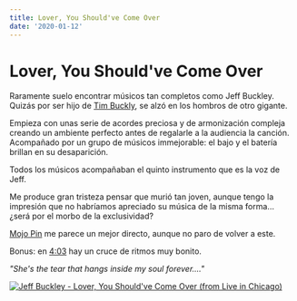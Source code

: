 ```yaml
---
title: Lover, You Should've Come Over
date: '2020-01-12'
---
```


# Lover, You Should've Come Over

Raramente suelo encontrar músicos tan completos como Jeff Buckley. Quizás por ser hijo de [Tim Buckly](https://en.wikipedia.org/wiki/Tim_Buckley), se alzó en los hombros de otro gigante.

Empieza con unas serie de acordes preciosa y de armonización compleja creando un ambiente perfecto antes de regalarle a la audiencia la canción. Acompañado por un grupo de músicos immejorable: el bajo y el batería brillan en su desaparición.

Todos los músicos acompañaban el quinto instrumento que es la voz de Jeff.

Me produce gran tristeza pensar que murió tan joven, aunque tengo la impresión que no habríamos apreciado su música de la misma forma... ¿será por el morbo de la exclusividad?

[Mojo Pin](https://www.youtube.com/watch?v=cU7GNlfMKhU) me parece un mejor directo, aunque no paro de volver a este.

Bonus: en [4:03](https://youtu.be/vLHcHWDvgfQ?t=243) hay un cruce de ritmos muy bonito.

*"She's the tear that hangs inside my soul forever...."*

<a href="https://www.youtube.com/watch?v=vLHcHWDvgfQ"><img src="https://img.youtube.com/vi/vLHcHWDvgfQ/0.jpg" alt="Jeff Buckley - Lover, You Should've Come Over (from Live in Chicago)
"></a>